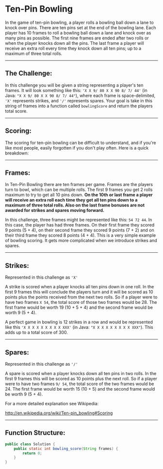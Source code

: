 # Ten-Pin Bowling

In the game of ten-pin bowling, a player rolls a bowling ball down a lane to knock over pins. There are ten pins set at the end of the bowling lane. Each player has 10 frames to roll a bowling ball down a lane and knock over as many pins as possible. The first nine frames are ended after two rolls or when the player knocks down all the pins. The last frame a player will receive an extra roll every time they knock down all ten pins; up to a maximum of three total rolls.

---

## The Challenge:

In this challenge you will be given a string representing a player's ten frames. It will look something like this: `'X X 9/ 80 X X 90 8/ 7/ 44'` (in Java: `"X X 9/ 80 X X 90 8/ 7/ 44"`), where each frame is space-delimited, `'X'` represents strikes, and `'/'` represents spares. Your goal is take in this string of frames into a function called `bowlingScore` and return the players total score.

---

## Scoring:

The scoring for ten-pin bowling can be difficult to understand, and if you're like most people, easily forgotten if you don't play often. Here is a quick breakdown:

---

## Frames:

In Ten-Pin Bowling there are ten frames per game. Frames are the players turn to bowl, which can be multiple rolls. The first 9 frames you get 2 rolls maximum to try to get all 10 pins down. **On the 10th or last frame a player will receive an extra roll each time they get all ten pins down to a maximum of three total rolls. Also on the last frame bonuses are not awarded for strikes and spares moving forward.**

In this challenge, three frames might be represented like this: `54 72 44`. In this case, the player has had three frames. On their first frame they scored 9 points (5 + 4), on their second frame they scored 9 points (7 + 2) and on their third frame they scored 8 points (4 + 4). This is a very simple example of bowling scoring. It gets more complicated when we introduce strikes and spares.

---

## Strikes:

Represented in this challenge as `'X'`

A strike is scored when a player knocks all ten pins down in one roll. In the first 9 frames this will conclude the players turn and it will be scored as 10 points plus the points received from the next two rolls. So if a player were to have two frames `X 54`, the total score of those two frames would be 28. The first frame would be worth 19 (10 + 5 + 4) and the second frame would be worth 9 (5 + 4).

A perfect game in bowling is 12 strikes in a row and would be represented like this `'X X X X X X X X X XXX'` (in Java: `"X X X X X X X X X XXX"`). This adds up to a total score of 300.

---

## Spares:

Represented in this challenge as `'/'`

A spare is scored when a player knocks down all ten pins in two rolls. In the first 9 frames this will be scored as 10 points plus the next roll. So if a player were to have two frames `9/ 54`, the total score of the two frames would be 24. The first frame would be worth 15 (10 + 5) and the second frame would be worth 9 (5 + 4).

For a more detailed explanation see Wikipedia:

http://en.wikipedia.org/wiki/Ten-pin_bowling#Scoring

---

## Function Structure:
```java
public class Solution {
    public static int bowling_score(String frames) {
        return 0;
    }
}
